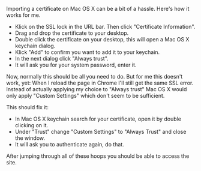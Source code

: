 Importing a certificate on Mac OS X can be a bit of a hassle. Here's how it works for me.

* Klick on the SSL lock in the URL bar. Then click "Certificate Information".
* Drag and drop the certificate to your desktop.
* Double click the certificate on your desktop, this will open a Mac OS X keychain dialog.
* Klick "Add" to confirm you want to add it to your keychain.
* In the next dialog click "Always trust".
* It will ask you for your system password, enter it. 

Now, normally this should be all you need to do. But for me this doesn't work, yet: When I reload the page in Chrome I'll still get the same SSL error. Instead of actually applying my choice to "Always trust" Mac OS X would only apply "Custom Settings" which don't seem to be sufficient. 

This should fix it:

* In Mac OS X keychain search for your certificate, open it by double clicking on it.
* Under "Trust" change "Custom Settings" to "Always Trust" and close the window.
* It will ask you to authenticate again, do that.

After jumping through all of these hoops you should be able to access the site.
